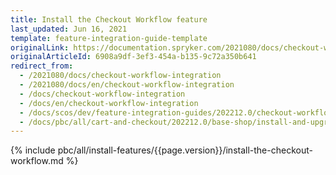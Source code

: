 ```yaml
---
title: Install the Checkout Workflow feature
last_updated: Jun 16, 2021
template: feature-integration-guide-template
originalLink: https://documentation.spryker.com/2021080/docs/checkout-workflow-integration
originalArticleId: 6908a9df-3ef3-454a-b135-9c72a350b641
redirect_from:
  - /2021080/docs/checkout-workflow-integration
  - /2021080/docs/en/checkout-workflow-integration
  - /docs/checkout-workflow-integration
  - /docs/en/checkout-workflow-integration
  - /docs/scos/dev/feature-integration-guides/202212.0/checkout-workflow-integration-guide.html
  - /docs/pbc/all/cart-and-checkout/202212.0/base-shop/install-and-upgrade/install-features/install-the-checkout-workflow-feature.html
---
```

{% include pbc/all/install-features/{{page.version}}/install-the-checkout-workflow.md %} <!-- To edit, see /_includes/pbc/all/install-features/202212.0/install-the-checkout-workflow.md -->
